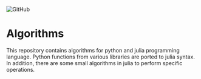 ![GitHub](https://img.shields.io/github/license/mdsa3d/Algorithms)
# Algorithms
This repository contains algorithms for python and julia programming language. 
Python functions from various libraries are ported to julia syntax. In addition, there are some small algorithms in julia to perform specific operations.

